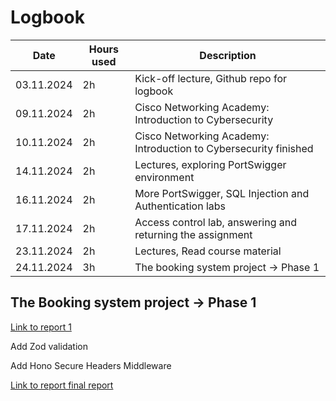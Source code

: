 # Logbook

| Date  | Hours used | Description |
| ------------- | ------------- | ------------- |
| 03.11.2024  | 2h  | Kick-off lecture, Github repo for logbook
| 09.11.2024  | 2h  | Cisco Networking Academy: Introduction to Cybersecurity
| 10.11.2024  | 2h  | Cisco Networking Academy: Introduction to Cybersecurity finished
| 14.11.2024  | 2h  | Lectures, exploring PortSwigger environment
| 16.11.2024  | 2h  | More PortSwigger, SQL Injection and Authentication labs
| 17.11.2024  | 2h  | Access control lab, answering and returning the assignment 
| 23.11.2024  | 2h  | Lectures, Read course material
| 24.11.2024  | 3h  | The booking system project -> Phase 1

## The Booking system project → Phase 1
[Link to report 1](first-round.md)

Add Zod validation

Add Hono Secure Headers Middleware

[Link to report final report](final-report.md)

